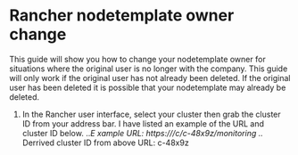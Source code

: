 # Rancher nodetemplate owner change
This guide will show you how to change your nodetemplate owner for situations where the original user is no longer with the company.  This guide will only work if the original user has not already been deleted.  If the original user has been deleted it is possible that your nodetemplate may already be deleted.
1. In the Rancher user interface, select your cluster then grab the cluster ID from your address bar.  I have listed an example of the URL and cluster ID below.
..*E xample URL: https://<RANCHER URL>/c/c-48x9z/monitoring
..* Derrived cluster ID from above URL: c-48x9z
